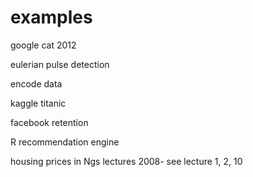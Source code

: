 # examples

google cat 2012

eulerian pulse detection

encode data

kaggle titanic

facebook retention

R recommendation engine

housing prices in Ngs lectures 2008- see lecture 1, 2, 10